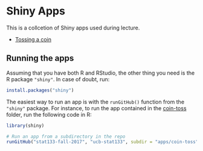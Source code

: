 # Shiny Apps

This is a collcetion of Shiny apps used during lecture.

- [Tossing a coin](coin-toss)


## Running the apps

Assuming that you have both R and RStudio, the other thing you need is the R package `"shiny"`. In case of doubt, run:

```R
install.packages("shiny")
```

The easiest way to run an app is with the `runGitHub()` function from the `"shiny"` package. For instance, to run the app contained in the [coin-toss](coin-toss) folder, run the following code in R:

```R
library(shiny)

# Run an app from a subdirectory in the repo
runGitHub("stat133-fall-2017", "ucb-stat133", subdir = "apps/coin-toss")
```

